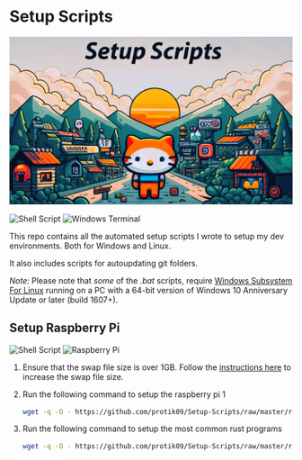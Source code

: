 # Setup Scripts

![alt text](https://github.com/protik09/Setup-Scripts/blob/master/assets/Github_Repo_Card_Setup_Scripts_final.jpg?raw=true "Setup-Scripts")

![Shell Script](https://img.shields.io/badge/shell_script-%23121011.svg?style=for-the-badge&logo=gnu-bash&logoColor=white) ![Windows Terminal](https://img.shields.io/badge/Windows%20Terminal-%234D4D4D.svg?style=for-the-badge&logo=windows-terminal&logoColor=white)


This repo contains all the automated setup scripts I wrote to setup my dev environments.
Both for Windows and Linux.

It also includes scripts for autoupdating git folders.

*Note:* Please note that *some* of the *.bat* scripts, require <a href="https://msdn.microsoft.com/en-us/commandline/wsl/install-win10">Windows Subsystem For Linux</a> running on a PC with a 64-bit version of Windows 10 Anniversary Update or later (build 1607+).

## Setup Raspberry Pi

![Shell Script](https://img.shields.io/badge/shell_script-%23121011.svg?style=for-the-badge&logo=gnu-bash&logoColor=white) ![Raspberry Pi](https://img.shields.io/badge/-RaspberryPi-C51A4A?style=for-the-badge&logo=Raspberry-Pi)

1. Ensure that the swap file size is over 1GB. Follow the  <a href="https://pimylifeup.com/raspberry-pi-swap-file/">instructions here</a> to increase the swap file size.

1. Run the following command to setup the raspberry pi 1

    ```bash
    wget -q -O - https://github.com/protik09/Setup-Scripts/raw/master/raspberrypi/raspi.sh | bash
    ```

1. Run the following command to setup the most common rust programs

    ```bash
    wget -q -O - https://github.com/protik09/Setup-Scripts/raw/master/raspberrypi/raspi_cargo.sh | bash

    ```

